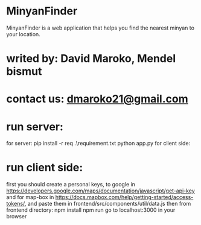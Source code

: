 # MinyanFinder
MinyanFinder is a web application that helps you find the nearest minyan to your location.
# writed by: David Maroko, Mendel bismut
# contact us: dmaroko21@gmail.com
# run server:
for server: 
pip install -r req .\requirement.txt
python app.py
for client side:
# run client side:
first you should create a personal keys,
to google in  https://developers.google.com/maps/documentation/javascript/get-api-key
and for map-box in https://docs.mapbox.com/help/getting-started/access-tokens/, 
and paste them in frontend/src/components/util/data.js
then
from frontend directory:
npm install
npm run
go to localhost:3000 in your browser